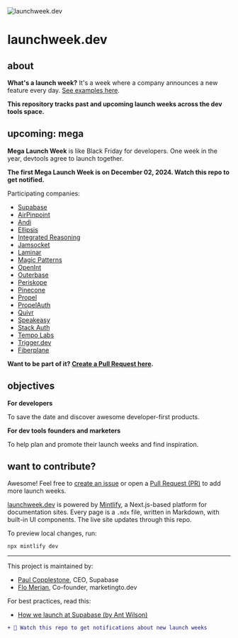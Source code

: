 <picture>
  <source media="(prefers-color-scheme: dark)" srcset="https://github.com/user-attachments/assets/121dd43d-e6ee-4e08-bf0d-e50324725ae6">
  <source media="(prefers-color-scheme: light)" srcset="https://github.com/user-attachments/assets/aa67e2c0-4fa7-4014-a20c-a39ca8a60321">
  <img alt="launchweek.dev" src="https://github.com/user-attachments/assets/121dd43d-e6ee-4e08-bf0d-e50324725ae6">
</picture>

# launchweek.dev

## about

**What's a launch week?** It's a week where a company announces a new feature every day. [See examples here](https://launchweek.dev/lw).

**This repository tracks past and upcoming launch weeks across the dev tools space.**

## upcoming: mega

**Mega Launch Week** is like Black Friday for developers. One week in the year, devtools agree to launch together.

**The first Mega Launch Week is on December 02, 2024. Watch this repo to get notified.**

Participating companies:

- [Supabase](https://supabase.com)
- [AirPinpoint](https://airpinpoint.com/)
- [Andi](https://andisearch.com/)
- [Ellipsis](http://ellipsis.dev/)
- [Integrated Reasoning](https://reason.ing/)
- [Jamsocket](https://jamsocket.com/)
- [Laminar](https://www.lmnr.ai/)
- [Magic Patterns](https://magicpatterns.com/)
- [OpenInt](https://openint.dev/)
- [Outerbase](https://outerbase.com/)
- [Periskope](https://periskope.app/)
- [Pinecone](https://www.pinecone.io/)
- [Propel](https://www.propeldata.com/)
- [PropelAuth](https://www.propelauth.com/)
- [Quivr](https://quivr.com/)
- [Speakeasy](https://speakeasy.com/)
- [Stack Auth](https://stack-auth.com/)
- [Tempo Labs](https://tempolabs.ai/)
- [Trigger.dev](https://trigger.dev/)
- [Fiberplane](https://fiberplane.com/)

**Want to be part of it? [Create a Pull Request here](https://github.com/supabase-community/launchweek.dev/pulls).**

## objectives

**For developers**

To save the date and discover awesome developer-first products.

**For dev tools founders and marketers**

To help plan and promote their launch weeks and find inspiration.

## want to contribute?

Awesome! Feel free to [create an issue](https://github.com/supabase-community/launchweek.dev/issues) or open a [Pull Request (PR)](https://github.com/supabase-community/launchweek.dev/pulls) to add more launch weeks.

[launchweek.dev](https://launchweek.dev) is powered by [Mintlify](https://mintlify.com), a Next.js-based platform for documentation sites. Every page is a `.mdx` file, written in Markdown, with built-in UI components. The live site updates through this repo.

To preview local changes, run:

```
npx mintlify dev
```

---

This project is maintained by:

- [Paul Copplestone](https://x.com/kiwicopple), CEO, Supabase
- [Flo Merian](https://x.com/fmerian), Co-founder, marketingto.dev

For best practices, read this:

- [How we launch at Supabase (by Ant Wilson)](https://supabase.com/blog/supabase-how-we-launch)

```diff
+ 👀 Watch this repo to get notifications about new launch weeks
```
